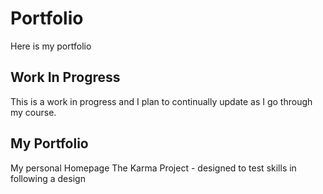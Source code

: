 # Portfolio

Here is my portfolio

## Work In Progress

This is a work in progress and I plan to continually update as I go through my course.

## My Portfolio

My personal Homepage
The Karma Project - designed to test skills in following a design